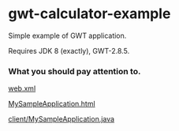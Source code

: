 # gwt-calculator-example
Simple example of GWT application.

Requires JDK 8 (exactly), GWT-2.8.5.

### What you should pay attention to.

[web.xml](war/WEB-INF/web.xml)

[MySampleApplication.html](war/MySampleApplication.html)

[client/MySampleApplication.java](src/com/mySampleApplication/client/MySampleApplication.java#L37)
